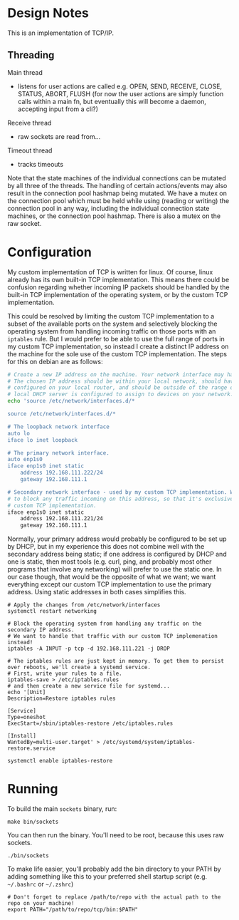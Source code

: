 # Design Notes

This is an implementation of TCP/IP.

##  Threading

Main thread

- listens for user actions are called e.g. OPEN, SEND, RECEIVE, CLOSE, STATUS, ABORT, FLUSH
  (for now the user actions are simply function calls within a main fn, but eventually this will become a daemon, accepting input from a cli?)

Receive thread

- raw sockets are read from...

Timeout thread

- tracks timeouts

Note that the state machines of the individual connections can be mutated by all three of the threads. The handling of certain actions/events may also result in the connection pool hashmap being mutated. We have a mutex on the connection pool which must be held while using (reading or writing) the connection pool in any way, including the individual connection state machines, or the connection pool hashmap.
There is also a mutex on the raw socket.

# Configuration

My custom implementation of TCP is written for linux. Of course, linux already has its own built-in TCP implementation. This means there could be confusion regarding whether incoming IP packets should be handled by the built-in TCP implementation of the operating system, or by the custom TCP implementation.

This could be resolved by limiting the custom TCP implementation to a subset of the available ports on the system and selectively blocking the operating system from handling incoming traffic on those ports with an `iptables` rule. But I would prefer to be able to use the full range of ports in my custom TCP implementation, so instead I create a distinct IP address on the machine for the sole use of the custom TCP implementation. The steps for this on debian are as follows:

```sh
# Create a new IP address on the machine. Your network interface may have a different name.
# The chosen IP address should be within your local network, should have the same subnet mask
# configured on your local router, and should be outside of the range of addresses that your
# local DHCP server is configured to assign to devices on your network. You'll need to run this as root.
echo 'source /etc/network/interfaces.d/*

source /etc/network/interfaces.d/*

# The loopback network interface
auto lo
iface lo inet loopback

# The primary network interface.
auto enp1s0
iface enp1s0 inet static
    address 192.168.111.222/24
    gateway 192.168.111.1

# Secondary network interface - used by my custom TCP implementation. We'll set up iptables
# to block any traffic incoming on this address, so that it's exclusively handled by our
# custom TCP implementation.
iface enp1s0 inet static
    address 192.168.111.221/24
    gateway 192.168.111.1
```

Normally, your primary address would probably be configured to be set up by DHCP, but in my experience this does not combine well with the secondary address being static; if one address is configured by DHCP and one is static, then most tools (e.g. curl, ping, and probably most other programs that involve any networking) will prefer to use the static one. In our case though, that would be the opposite of what we want; we want everything except our custom TCP implementation to use the primary address. Using static addresses in both cases simplifies this.

```
# Apply the changes from /etc/network/interfaces
systemctl restart networking

# Block the operating system from handling any traffic on the secondary IP address.
# We want to handle that traffic with our custom TCP implemenation instead!
iptables -A INPUT -p tcp -d 192.168.111.221 -j DROP

# The iptables rules are just kept in memory. To get them to persist over reboots, we'll create a systemd service.
# First, write your rules to a file.
iptables-save > /etc/iptables.rules
# and then create a new service file for systemd...
echo '[Unit]
Description=Restore iptables rules

[Service]
Type=oneshot
ExecStart=/sbin/iptables-restore /etc/iptables.rules

[Install]
WantedBy=multi-user.target' > /etc/systemd/system/iptables-restore.service

systemctl enable iptables-restore
```


#  Running


To build the main `sockets` binary, run:

```
make bin/sockets
```

You can then run the binary. You'll need to be root, because this uses raw sockets.

```
./bin/sockets
```

To make life easier, you'll probably add the bin directory to your PATH by adding something like this to your preferred shell startup script (e.g. `~/.bashrc` or `~/.zshrc`)

```
# Don't forget to replace /path/to/repo with the actual path to the repo on your machine!
export PATH="/path/to/repo/tcp/bin:$PATH"
```
